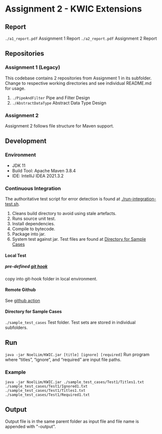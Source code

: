 # Assignment 2 - KWIC Extensions

## Report

```./a1_report.pdf``` Assignment 1 Report
```./a2_report.pdf``` Assignment 2 Report


## Repositories

### Assignment 1 (Legacy)

This codebase contains 2 repositories from Assignment 1 in its subfolder. Change to respective working directories and
see individual README.md for usage.

1) ```./PipeAndFilter``` Pipe and Filter Design
2) ```./AbstractDataType``` Abstract Data Type Design

### Assignment 2

Assignment 2 follows file structure for Maven support.

## Development

### Environment

- JDK 11
- Build Tool: Apache Maven 3.8.4
- IDE: IntelliJ IDEA 2021.3.2

### Continuous Integration

The authoritative test script for error detection is found at [./run-integration-test.sh](./run-integration-test.sh).

1. Cleans build directory to avoid using stale artefacts.
2. Runs source unit test.
3. Install dependencies.
4. Compile to bytecode.
5. Package into jar.
6. System test against jar. Test files are found at  [Directory for Sample Cases](#directory-for-sample-cases)

#### Local Test

##### pre-defined [git hook](./dev/pre-commit)

copy into git-hook folder in local environment.

#### Remote Github

See [github action](./.github/workflows/flow.yaml)

#### Directory for Sample Cases

```./sample_test_cases``` Test folder. Test sets are stored in individual subfolders.

## Run

```java -jar NoelLim/KWIC.jar [title] [ignore] [required]``` Run program where “titles”, “ignore”, and “required” are
input file paths.

### Example

```java -jar NoelLim/KWIC.jar ./sample_test_cases/Test1/Titles1.txt ./sample_test_cases/Test1/Ignored1.txt ./sample_test_cases/Test1/Titles1.txt ./sample_test_cases/Test1/Required1.txt```

## Output

Output file is in the same parent folder as input file and file name is appended with "-output".
